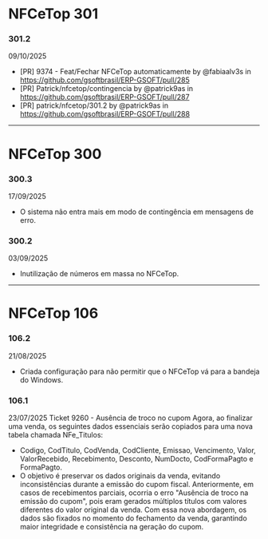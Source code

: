 # NFCeTop 301

### 301.2
09/10/2025
* [PR] 9374 -  Feat/Fechar NFCeTop automaticamente by @fabiaalv3s in https://github.com/gsoftbrasil/ERP-GSOFT/pull/285
* [PR] Patrick/nfcetop/contingencia by @patrick9as in https://github.com/gsoftbrasil/ERP-GSOFT/pull/287
* [PR] patrick/nfcetop/301.2 by @patrick9as in https://github.com/gsoftbrasil/ERP-GSOFT/pull/288

___

# NFCeTop 300

### 300.3
17/09/2025
* O sistema não entra mais em modo de contingência em mensagens de erro.

### 300.2
03/09/2025
- Inutilização de números em massa no NFCeTop.

___

# NFCeTop 106

### 106.2
21/08/2025
- Criada configuração para não permitir que o NFCeTop vá para a bandeja do Windows.

### 106.1 
23/07/2025
Ticket 9260 - Ausência de troco no cupom
Agora, ao finalizar uma venda, os seguintes dados essenciais serão copiados para uma nova tabela chamada NFe_Titulos:
- Codigo, CodTitulo, CodVenda, CodCliente, Emissao, Vencimento, Valor, ValorRecebido, Recebimento, Desconto, NumDocto, CodFormaPagto e FormaPagto.
- O objetivo é preservar os dados originais da venda, evitando inconsistências durante a emissão do cupom fiscal. Anteriormente, em casos de recebimentos parciais, ocorria o erro "Ausência de troco na emissão do cupom", pois eram gerados múltiplos títulos com valores diferentes do valor original da venda. Com essa nova abordagem, os dados são fixados no momento do fechamento da venda, garantindo maior integridade e consistência na geração do cupom.
